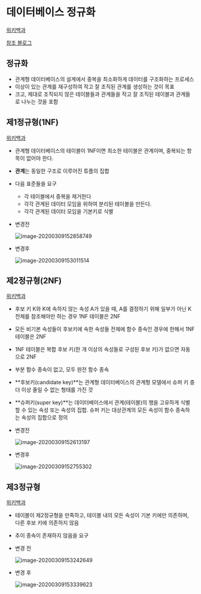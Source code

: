 # 데이터베이스 정규화

[위키백과]([https://ko.wikipedia.org/wiki/%EB%8D%B0%EC%9D%B4%ED%84%B0%EB%B2%A0%EC%9D%B4%EC%8A%A4_%EC%A0%95%EA%B7%9C%ED%99%94](https://ko.wikipedia.org/wiki/데이터베이스_정규화))

[참조 블로그](https://wkdtjsgur100.github.io/database-normalization/)

## 정규화

* 관계형 데이터베이스의 설계에서 중복을 최소화하게 데이터를 구조화하는 프로세스
* 이상이 있는 관계를 재구성하여 작고 잘 조직된 관계를 생성하는 것이 목표
* 크고, 제대로 조직되지 않은 테이블들과 관계들을 작고 잘 조직된 테이블과 관계들로 나누는 것을 포함



## 제1정규형(1NF)

[위키백과]([https://ko.wikipedia.org/wiki/%EC%A0%9C1%EC%A0%95%EA%B7%9C%ED%98%95#1NF%EB%A5%BC_%EC%B6%A9%EC%A1%B1%ED%95%98%EB%8A%94_%EB%94%94%EC%9E%90%EC%9D%B8](https://ko.wikipedia.org/wiki/제1정규형#1NF를_충족하는_디자인))

* 관계형 데이터베이스의 테이블이 1NF이면 최소한 테이블은 관계이며, 중복되는 항목이 없어야 한다.

* **관계**는 동일한 구조로 이루어진 튜플의 집합

* 다음 표준들을 요구

  * 각 테이블에서 중복을 제거한다
  * 각각 관계된 데이터 모임을 위하여 분리된 테이블을 만든다.
  * 각각 관계된 데이터 모임을 기본키로 식별

* 변경전

  ![image-20200309152858749](./images/table.png)

* 변경후

  ![image-20200309153011514](./images/table1.png)

  



## 제2정규형(2NF)

[위키백과]([https://ko.wikipedia.org/wiki/%EC%A0%9C2%EC%A0%95%EA%B7%9C%ED%98%95](https://ko.wikipedia.org/wiki/제2정규형))

* 후보 키 K와 K에 속하지 않는 속성 A가 있을 때, A를 결정하기 위해 일부가 아닌 K 전체를 참조해야만 하는 경우 1NF 테이블은 2NF

* 모든 비기본 속성들이 후보키에 속한 속성들 전체에 함수 종속인 경우에 한해서 1NF 테이블은 2NF

* 1NF 테이블은 복합 후보 키(한 개 이상의 속성들로 구성된 후보 키)가 없으면 자동으로 2NF

* 부분 함수 종속이 없고, 모두 완전 함수 종속

* **후보키(candidate key)**는 관계형 데이터베이스의 관계형 모델에서 슈퍼 키 중 더 이상 줄일 수 없는 형태를 가진 것

* **슈퍼키(super key)**는 데이터베이스에서 관계(테이블)의 행을 고유하게 식별할 수 있는 속성 또는 속성의 집합. 슈퍼 키는 대상관계의 모든 속성이 함수 종속하는 속성의 집합으로 정의

* 변경전

  ![image-20200309152613197](./images/table2.png)

* 변경후

  ![image-20200309152755302](./images/table3.png)

## 제3정규형

[위키백과]([https://ko.wikipedia.org/wiki/%EC%A0%9C3%EC%A0%95%EA%B7%9C%ED%98%95](https://ko.wikipedia.org/wiki/제3정규형))

* 테이블이 제2정규형을 만족하고, 테이블 내의 모든 속성이 기본 키에만 의존하며, 다른 후보 키에 의존하지 않음

* 추이 종속이 존재하지 않음을 요구

* 변경 전

  ![image-20200309153242649](./images/table4.png)

* 변경 후

  ![image-20200309153339623](./images/table5.png)
